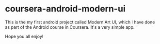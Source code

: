 # coursera-android-modern-ui

This is the my first android project called Modern Art UI, which I have done as part of the Android course in Coursera.
It's a very simple app.

Hope you all enjoy!
